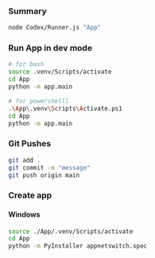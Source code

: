 ### Summary  
```bash
node Codex/Runner.js "App"
```  

### Run App in dev mode  
```bash
# for bash
source .venv/Scripts/activate
cd App
python -m app.main
```  
```bash
# for powershelll
.\App\.venv\Scripts\Activate.ps1
cd App
python -m app.main
```  

### Git Pushes
```bash
git add .
git commit -m "message"
git push origin main
```  

### Create app
#### Windows  
```bash
source ./App/.venv/Scripts/activate
cd App
python -m PyInstaller appnetswitch.spec
```  